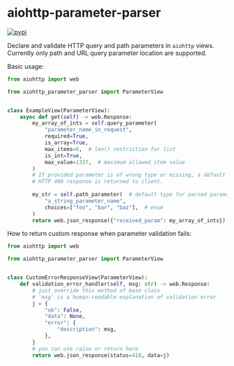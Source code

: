 # aiohttp-parameter-parser

[![pypi](https://img.shields.io/pypi/v/aiohttp-parameter-parser.svg)](https://pypi.python.org/pypi/aiohttp-parameter-parser)

Declare and validate HTTP query and path parameters in `aiohttp` views.
Currently only path and URL query parameter location are supported.

Basic usage:
```python
from aiohttp import web

from aiohttp_parameter_parser import ParameterView


class ExampleView(ParameterView):
    async def get(self) -> web.Response:
        my_array_of_ints = self.query_parameter(
            "parameter_name_in_request",
            required=True,
            is_array=True,
            max_items=6,  # len() restriction for list
            is_int=True,
            max_value=1337,  # maximum allowed item value
        )
        # If provided parameter is of wrong type or missing, a default 
        # HTTP 400 response is returned to client.
        
        my_str = self.path_parameter(  # default type for parsed parameter is str
            "a_string_parameter_name",
            choices=["foo", "bar", "baz"],  # enum
        )
        return web.json_response({"received_param": my_array_of_ints})
```

How to return custom response when parameter validation fails:
```python
from aiohttp import web

from aiohttp_parameter_parser import ParameterView


class CustomErrorResponseView(ParameterView):
    def validation_error_handler(self, msg: str) -> web.Response:
        # just override this method of base class
        # 'msg' is a human-readable explanation of validation error
        j = {
            "ok": False,
            "data": None,
            "error": {
                "description": msg,
            },
        }
        # you can use raise or return here
        return web.json_response(status=418, data=j)
```
